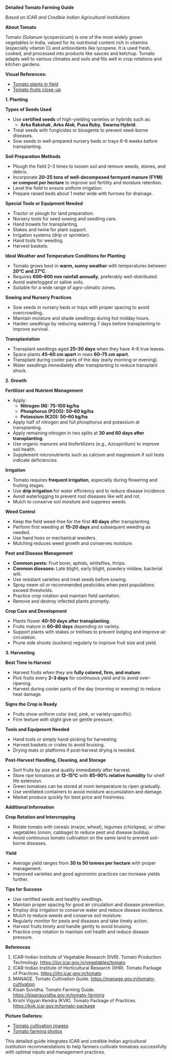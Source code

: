**Detailed Tomato Farming Guide**

_Based on ICAR and Credible Indian Agricultural Institutions_

**About Tomato**

Tomato (Solanum lycopersicum) is one of the most widely grown vegetables in India, valued for its nutritional content rich in vitamins (especially vitamin C) and antioxidants like lycopene. It is used fresh, cooked, and processed into products like sauces and ketchup. Tomato adapts well to various climates and soils and fits well in crop rotations and kitchen gardens.

**Visual References:**

- [Tomato plants in field](https://www.gettyimages.com/photos/tomato-plant)
- [Tomato fruits close-up](https://www.istockphoto.com/photos/tomato-fruit)

**1\. Planting**

**Types of Seeds Used**

- Use **certified seeds** of high-yielding varieties or hybrids such as:
  - **Arka Rakshak**, **Arka Alok**, **Pusa Ruby**, **Swarna Hybrid**.
- Treat seeds with fungicides or bioagents to prevent seed-borne diseases.
- Sow seeds in well-prepared nursery beds or trays 6–8 weeks before transplanting.

**Soil Preparation Methods**

- Plough the field 2–3 times to loosen soil and remove weeds, stones, and debris.
- Incorporate **20–25 tons of well-decomposed farmyard manure (FYM) or compost per hectare** to improve soil fertility and moisture retention.
- Level the field to ensure uniform irrigation.
- Prepare raised beds about 1 meter wide with furrows for drainage.

**Special Tools or Equipment Needed**

- Tractor or plough for land preparation.
- Nursery tools for seed sowing and seedling care.
- Hand trowels for transplanting.
- Stakes and twine for plant support.
- Irrigation systems (drip or sprinkler).
- Hand tools for weeding.
- Harvest baskets.

**Ideal Weather and Temperature Conditions for Planting**

- Tomato grows best in **warm, sunny weather** with temperatures between **20°C and 27°C**.
- Requires **600–800 mm rainfall annually**, preferably well-distributed.
- Avoid waterlogged or saline soils.
- Suitable for a wide range of agro-climatic zones.

**Sowing and Nursery Practices**

- Sow seeds in nursery beds or trays with proper spacing to avoid overcrowding.
- Maintain moisture and shade seedlings during hot midday hours.
- Harden seedlings by reducing watering 7 days before transplanting to improve survival.

**Transplantation**

- Transplant seedlings aged **25–30 days** when they have 4–6 true leaves.
- Space plants **45–60 cm apart** in rows **60–75 cm apart**.
- Transplant during cooler parts of the day (early morning or evening).
- Water seedlings immediately after transplanting to reduce transplant shock.

**2\. Growth**

**Fertilizer and Nutrient Management**

- Apply:
  - **Nitrogen (N): 75–100 kg/ha**
  - **Phosphorus (P2O5): 50–60 kg/ha**
  - **Potassium (K2O): 50–60 kg/ha**
- Apply half of nitrogen and full phosphorus and potassium at transplanting.
- Apply remaining nitrogen in two splits at **30 and 60 days after transplanting**.
- Use organic manures and biofertilizers (e.g., Azospirillum) to improve soil health.
- Supplement micronutrients such as calcium and magnesium if soil tests indicate deficiencies.

**Irrigation**

- Tomato requires **frequent irrigation**, especially during flowering and fruiting stages.
- Use **drip irrigation** for water efficiency and to reduce disease incidence.
- Avoid waterlogging to prevent root diseases like wilt and rot.
- Mulch to conserve soil moisture and suppress weeds.

**Weed Control**

- Keep the field weed-free for the first **40 days** after transplanting.
- Perform first weeding at **15–20 days** and subsequent weeding as needed.
- Use hand hoes or mechanical weeders.
- Mulching reduces weed growth and conserves moisture.

**Pest and Disease Management**

- **Common pests:** Fruit borer, aphids, whiteflies, thrips.
- **Common diseases:** Late blight, early blight, powdery mildew, bacterial wilt.
- Use resistant varieties and treat seeds before sowing.
- Spray neem oil or recommended pesticides when pest populations exceed thresholds.
- Practice crop rotation and maintain field sanitation.
- Remove and destroy infected plants promptly.

**Crop Care and Development**

- Plants flower **40–50 days after transplanting**.
- Fruits mature in **60–80 days** depending on variety.
- Support plants with stakes or trellises to prevent lodging and improve air circulation.
- Prune side shoots (suckers) regularly to improve fruit size and yield.

**3\. Harvesting**

**Best Time to Harvest**

- Harvest fruits when they are **fully colored, firm, and mature**.
- Pick fruits every **2–3 days** for continuous yield and to avoid over-ripening.
- Harvest during cooler parts of the day (morning or evening) to reduce heat damage.

**Signs the Crop is Ready**

- Fruits show uniform color (red, pink, or variety-specific).
- Firm texture with slight give on gentle pressure.

**Tools and Equipment Needed**

- Hand tools or simply hand-picking for harvesting.
- Harvest baskets or crates to avoid bruising.
- Drying mats or platforms if post-harvest drying is needed.

**Post-Harvest Handling, Cleaning, and Storage**

- Sort fruits by size and quality immediately after harvest.
- Store ripe tomatoes at **12–15°C** with **85–90% relative humidity** for shelf life extension.
- Green tomatoes can be stored at room temperature to ripen gradually.
- Use ventilated containers to avoid moisture accumulation and damage.
- Market produce quickly for best price and freshness.

**Additional Information**

**Crop Rotation and Intercropping**

- Rotate tomato with cereals (maize, wheat), legumes (chickpea), or other vegetables (onion, cabbage) to reduce pest and disease buildup.
- Avoid continuous tomato cultivation on the same land to prevent soil-borne diseases.

**Yield**

- Average yield ranges from **30 to 50 tonnes per hectare** with proper management.
- Improved varieties and good agronomic practices can increase yields further.

**Tips for Success**

- Use certified seeds and healthy seedlings.
- Maintain proper spacing for good air circulation and disease prevention.
- Employ drip irrigation to conserve water and reduce disease incidence.
- Mulch to reduce weeds and conserve soil moisture.
- Regularly monitor for pests and diseases and take timely action.
- Harvest fruits timely and handle gently to avoid bruising.
- Practice crop rotation to maintain soil health and reduce disease pressure.

**References**

1. ICAR-Indian Institute of Vegetable Research (IIVR). Tomato Production Technology. <https://iivr.icar.gov.in/vegetables/tomato>
2. ICAR-Indian Institute of Horticultural Research (IIHR). Tomato Package of Practices. <https://iihr.icar.gov.in/tomato>
3. MANAGE. Tomato Cultivation Guide. <https://manage.gov.in/tomato-cultivation>
4. Kisan Suvidha. Tomato Farming Guide. <https://kisansuvidha.gov.in/tomato-farming>
5. Krishi Vigyan Kendra (KVK). Tomato Package of Practices. <https://kvk.icar.gov.in/tomato-package>

**Picture Galleries:**

- [Tomato cultivation images](https://www.gettyimages.com/photos/tomato-cultivation)
- [Tomato farming photos](https://www.istockphoto.com/photos/tomato-farming)

This detailed guide integrates ICAR and credible Indian agricultural institution recommendations to help farmers cultivate tomatoes successfully with optimal inputs and management practices.